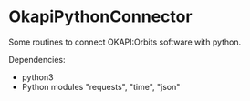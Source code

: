 # OkapiPythonConnector
Some routines to connect OKAPI:Orbits software with python.

Dependencies:

* python3
* Python modules "requests", "time", "json"